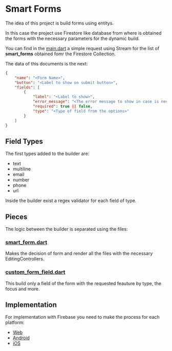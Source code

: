 # Smart Forms

The idea of this project is build forms using entitys.

In this case the project use Firestore like database from where is obtained the forms with the necessary parameters for the dynamic build.

You can find in the [main.dart](lib/main.dart) a simple request using Stream for the list of **smart_forms** obtained fomr the Firestore Collection.

The data of this documents is the next:

```json
{
    "name": "<Form Name>",
    "button": "<Label to show on submit button>",
    "fields": [
        {
            "label": "<Label to show>",
            "error_message": "<The error message to show in case is necessary>",
            "required": true || false,
            "type": "<Type of field from the options>"
        }
    ]
}
```

## Field Types

The first types added to the builder are:

- text
- multiline
- email
- number
- phone
- url

Inside the builder exist a regex validator for each field of type.

## Pieces

The logic between the builder is separated using the files:

### [smart_form.dart](lib/smart_form.dart)

Makes the decision of form and render all the files with the necessary EditingControllers.

### [custom_form_field.dart](lib/custom_form_field.dart)

This build only a field of the form with the requested feauture by type, the focus and more.

## Implementation

For implementation with Firebase you need to make the process for each platform:

- [Web](https://github.com/FirebaseExtended/flutterfire/blob/master/packages/cloud_firestore/cloud_firestore_web/README.md)
- [Android](https://firebase.google.com/docs/android/setup)
- [iOS](https://firebase.google.com/docs/ios/setup)
